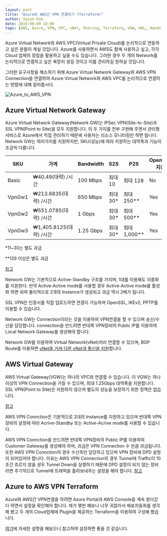 ```yaml
---
layout: post
title: "Azure와 AWS간 VPN 연결하기 (Terraform)"
author: Sejun Kim
date: 2019-08-09 14:00
tags: [AWS, Azure, VPN, VPC, vNet, Peering, Terraform, VGW, HOL, Hands on Lab]
---
```


Azure Virtual Network와 AWS VPC(Virtual Private Cloud)를 논리적으로 연동하고 싶은 분들이 계실 것입니다. Azure를 사용하면서 AWS도 함께 사용하고 싶고, 각각 Cloud 업체의 장점을 활용하고 싶을 수도 있습니다. 그러한 경우 두 개의 Network를 논리적으로 연결하고 싶은 욕망이 생길 것이고 이를 관리하길 원하실 것입니다.

그러한 요구사항을 해소하기 위해 Azure Virtual Network Gateway와 AWS VPN Connection을 연결하여 Azure Virtual Network와 AWS VPC를 논리적으로 연결하는 방법에 대해 알아봅시다.

![Azure_to_AWS_VPN](https://kimsejuntest.blob.core.windows.net/content/Azure_to_AWS_VPN.PNG)

## Azure Virtual Network Gateway

Azure Virtual Network Gateway(Network GW)는 IPSec VPN(Site-to-Site)과 SSL VPN(Point to Site)을 모두 지원합니다. 이 두 가지를 전부 구현해 주면서 관리형 서비스로 Azure에서 직접 관리하기 때문에 사용자는 리소스 모니터링만 하면 됩니다. Network GW는 여러가지를 지원하지만, SKU(성능)에 따라 지원하는 대역폭과 기능이 조금씩 다릅니다.

| SKU | 가격 | Bandwidth | S2S | P2S | OpenSSL 지원 |
|---|---|---|---|---|---|
| Basic | ₩40.49(대략) /시간 | 100 Mbps | 최대 10 | 최대 128 | No |
| VpnGw1 | ₩213.6835(대략) /시간 | 650 Mbps | 최대 30* | 최대 250** | Yes |
| VpnGw2 | ₩551.0785(대략) /시간 | 1 Gbps | 최대 30* | 최대 500** | Yes |
| VpnGw3 | ₩1,405.8125(대략) /시간 | 1.25 Gbps | 최대 30* | 최대 1,000** | Yes |

\*11~30는 별도 과금

\**129 이상은 별도 과금

[참고](https://azure.microsoft.com/ko-kr/pricing/details/vpn-gateway/)

Network GW는 기본적으로 Active-Standby 구조를 가지며, 1대를 이용해도 이중화를 지원한다. 만약 Active-Active mode를 사용할 경우 Active-Active mode를 활성화 하면 되며 물리적으로 2개의 Instance가 생성되고 과금 역시 2배가 됩니다.

SSL VPN은 인증서를 직접 업로드하면 연결이 가능하며 OpenSSL, IKEv2, PPTP를 이용할 수 있습니다.

Network GW는 Connection이라는 것을 이용하여 VPN연결을 할 수 있으며 송신/수신을 담당합니다. connection을 만드려면 반대쪽 VPN장비의 Public IP를 이용하여 Local Network Gateway를 생성해야 합니다.

Network GW를 이용하여 Virtual Network(vNet)끼리 연결할 수 있으며, BGP Route를 이용하면 [vNet을 거쳐 다른 vNet과 통신을 지원](https://azure.microsoft.com/ko-kr/pricing/details/vpn-gateway/)합니다.

## AWS Virtual Gateway

AWS Virtual Gateway(VGW)는 하나의 VPC와 연결할 수 있습니다. 이 VGW는 하나 이상의 VPN Connection을 가질 수 있으며, 최대 1.25Gbps 대역폭을 지원합니다. SSL VPN(Point to Site)은 지원하지 않으며 별도의 성능을 보장하기 위한 정책은 없습니다.

[참고](https://aws.amazon.com/ko/vpn/pricing/)

AWS VPN Connction은 기본적으로 2대의 Instance를 지원하고 있으며 반대쪽 VPN 장비의 설정에 따라 Acrive-Standby 또는 Active-Acrive mode를 사용할 수 있습니다.

AWS VPN Connction을 만드려면 반대쪽 VPN장비의 Public IP를 이용하여 Customer Gateway를 생성해야 하며, 과금은 VPN Connection 수 만큼 과금됩니다. 또한 AWS VPN Connction의 경우 수신측만 담당하고 있으며 VPN 장비에 DPD 설정이 되어있어야 합니다. 이유는 AWS VPN Connection의 경우 Tunnel에 Traffic이 10초간 흐르지 않을 셩우 Tunnel Down을 실행하기 때문에 DPD 설정이 되지 않는 장비라면 주기적으로 Tunnel에 트래픽을 흘려보내주는 설정을 해야 합니다. [참고](https://aws.amazon.com/ko/premiumsupport/knowledge-center/vpn-tunnel-instability-inactivity/)

## Azure to AWS VPN Terraform

Azure와 AWS간 VPN연결을 하려면 Azure Portal과 AWS Console을 계속 왔다갔다 하면서 설정을 확인해야 합니다. 제가 몇번 해보니 너무 귀찮아서 배포자동화를 생각해 봤고 두 개의 Cloud업체에 Plugin을 제공하는 Terraform을 이용하여 구성해 봤습니다.

[여기](https://github.com/kimsejun2000/Azure_to_AWS_VPN)에 자세한 설명을 해놨으니 참고하여 설정하면 좋을 것 같습니다.
